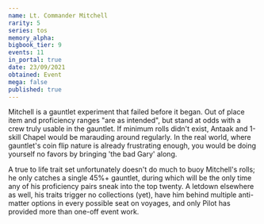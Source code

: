 ```yaml
---
name: Lt. Commander Mitchell
rarity: 5
series: tos
memory_alpha:
bigbook_tier: 9
events: 11
in_portal: true
date: 23/09/2021
obtained: Event
mega: false
published: true
---
```


Mitchell is a gauntlet experiment that failed before it began. Out of place item and proficiency ranges "are as intended", but stand at odds with a crew truly usable in the gauntlet. If minimum rolls didn't exist, Antaak and 1-skill Chapel would be marauding around regularly. In the real world, where gauntlet's coin flip nature is already frustrating enough, you would be doing yourself no favors by bringing 'the bad Gary' along.

A true to life trait set unfortunately doesn't do much to buoy Mitchell's rolls; he only catches a single 45%+ gauntlet, during which will be the only time any of his proficiency pairs sneak into the top twenty. A letdown elsewhere as well, his traits trigger no collections (yet), have him behind multiple anti-matter options in every possible seat on voyages, and only Pilot has provided more than one-off event work.
